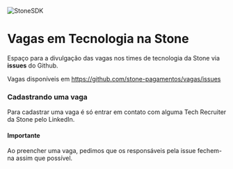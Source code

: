 ![StoneSDK](https://www.stone.com.br/images/logo.png)

# Vagas em Tecnologia na Stone

Espaço para a divulgação das vagas nos times de tecnologia da Stone via **issues** do Github.

Vagas disponíveis em https://github.com/stone-pagamentos/vagas/issues

### Cadastrando uma vaga

Para cadastrar uma vaga é só entrar em contato com alguma Tech Recruiter da Stone pelo LinkedIn.

#### Importante

Ao preencher uma vaga, pedimos que os responsáveis pela issue fechem-na assim que possível.
